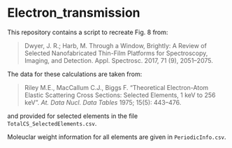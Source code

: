 # Electron_transmission

This repository contains a script to recreate Fig. 8 from:
> Dwyer, J. R.; Harb, M. Through a Window, Brightly: A Review of Selected Nanofabricated Thin-Film Platforms for Spectroscopy, Imaging, and Detection. Appl. Spectrosc. 2017, 71 (9), 2051–2075.

The data for these calculations are taken from:
> Riley M.E., MacCallum C.J., Biggs F. “Theoretical Electron-Atom Elastic Scattering Cross Sections: Selected Elements, 1 keV to 256 keV”. _At. Data Nucl. Data Tables_ 1975; 15(5): 443–476.

and provided for selected elements in the file `TotalCS_SelectedElements.csv`.

Moleuclar weight information for all elements are given in `PeriodicInfo.csv`.
